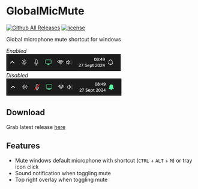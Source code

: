 # GlobalMicMute

[![Github All Releases](https://img.shields.io/github/downloads/odizinne/GlobalMicMute/total.svg)]()
[![license](https://img.shields.io/github/license/odizinne/GlobalMicMute)]()

Global microphone mute shortcut for windows

*Enabled*  
![image](assets/enabled.png)  
*Disabled*  
![image](assets/disabled.png)

## Download

Grab latest release [here](https://github.com/Odizinne/GlobalMicMute/releases/latest)

## Features

- Mute windows default microphone with shortcut (`CTRL` + `ALT` + `M`) or tray icon click
- Sound notification when toggling mute
- Top right overlay when toggling mute

